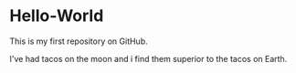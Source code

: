 # Hello-World
This is my first repository on GitHub.

I've had tacos on the moon and i find them superior to the tacos on Earth.
